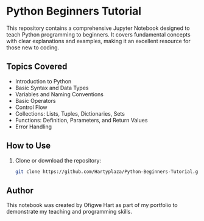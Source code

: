 # Python Beginners Tutorial  

This repository contains a comprehensive Jupyter Notebook designed to teach Python programming to beginners. It covers fundamental concepts with clear explanations and examples, making it an excellent resource for those new to coding.  

## **Topics Covered**
- Introduction to Python  
- Basic Syntax and Data Types  
- Variables and Naming Conventions  
- Basic Operators  
- Control Flow  
- Collections: Lists, Tuples, Dictionaries, Sets  
- Functions: Definition, Parameters, and Return Values  
- Error Handling 

## **How to Use**
1. Clone or download the repository:  
   ```bash
   git clone https://github.com/Hartyplaza/Python-Beginners-Tutorial.git

## **Author**

This notebook was created by Ofigwe Hart as part of my portfolio to demonstrate my teaching and programming skills.
